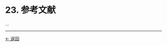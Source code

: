 # 23. 参考文献

...

---
<div class="navigation-links">
<a href="22_变更日志.md" class="nav-link prev-link">← 返回</a>
</div>
